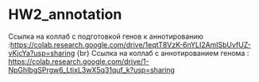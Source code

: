 # HW2_annotation

Ссылка на коллаб с подготовкой генов к аннотированию :https://colab.research.google.com/drive/1eqtT8VzK-6nYLI2AmlSbUvfUZ-vKjcYa?usp=sharing {br}
Ссылка на коллаб с аннотированием генома : https://colab.research.google.com/drive/1-NpGhIbgSPrgw6_LtixL3wX5q31quf_k?usp=sharing

